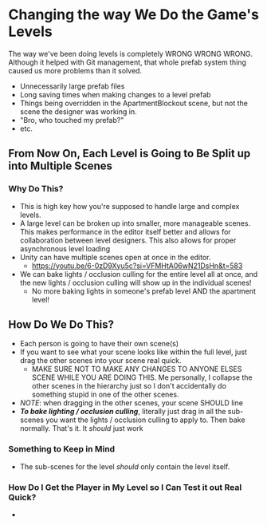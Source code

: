 # Changing the way We Do the Game's Levels

The way we've been doing levels is completely WRONG WRONG WRONG. Although it helped with Git management, that whole prefab system thing caused us more problems than it solved.

- Unnecessarily large prefab files
- Long saving times when making changes to a level prefab
- Things being overridden in the ApartmentBlockout scene, but not the scene the designer was working in.
- "Bro, who touched my prefab?"
- etc.

## From Now On, Each Level is Going to Be Split up into Multiple Scenes
### Why Do This?
- This is high key how you're supposed to handle large and complex levels.
- A large level can be broken up into smaller, more manageable scenes. This makes performance in the editor itself better and allows for collaboration between level designers. This also allows for proper asynchronous level loading
- Unity can have multiple scenes open at once in the editor.
	- <https://youtu.be/6-0zD9Xyu5c?si=VFMHtA06wN21DsHn&t=583>
- We can bake lights / occlusion culling for the entire level all at once, and the new lights / occlusion culling will show up in the individual scenes!
	- No more baking lights in someone's prefab level AND the apartment level!

## How Do We Do This?
- Each person is going to have their own scene(s)
- If you want to see what your scene looks like within the full level, just drag the other scenes into your scene real quick.
	- MAKE SURE NOT TO MAKE ANY CHANGES TO ANYONE ELSES SCENE WHILE YOU ARE DOING THIS. Me personally, I collapse the other scenes in the hierarchy just so I don't accidentally do something stupid in one of the other scenes.
- *NOTE*: when dragging in the other scenes, your scene SHOULD line 
- ***To bake lighting / occlusion culling***, literally just drag in all the sub-scenes you want the lights / occlusion culling to apply to. Then bake normally. That's it. It *should* just work

### Something to Keep in Mind
- The sub-scenes for the level *should* only contain the level itself. 

### How Do I Get the Player in My Level so I Can Test it out Real Quick?
-
